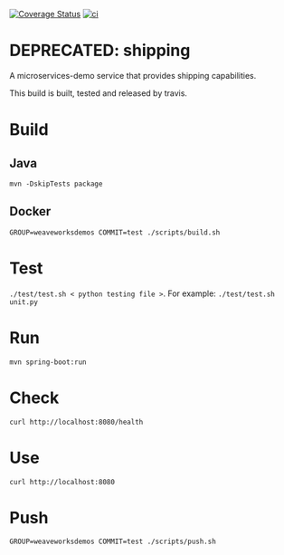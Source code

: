 [![Coverage Status](https://coveralls.io/repos/github/exam-rncp/shipping/badge.svg?branch=main)](https://coveralls.io/github/exam-rncp/shipping?branch=main)
[![ci](https://github.com/exam-rncp/shipping/actions/workflows/main.yml/badge.svg)](https://github.com/exam-rncp/shipping/actions/workflows/main.yml)

# DEPRECATED: shipping
A microservices-demo service that provides shipping capabilities.

This build is built, tested and released by travis.

# Build

## Java

`mvn -DskipTests package`

## Docker

`GROUP=weaveworksdemos COMMIT=test ./scripts/build.sh`

# Test

`./test/test.sh < python testing file >`. For example: `./test/test.sh unit.py`

# Run

`mvn spring-boot:run`

# Check

`curl http://localhost:8080/health`

# Use

`curl http://localhost:8080`

# Push

`GROUP=weaveworksdemos COMMIT=test ./scripts/push.sh`
